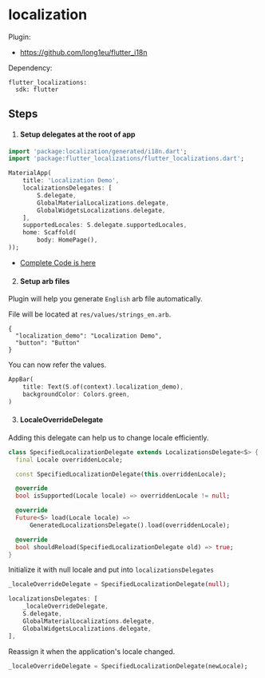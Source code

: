 # localization

Plugin: 

* https://github.com/long1eu/flutter_i18n

Dependency: 

```
flutter_localizations:
  sdk: flutter
```

## Steps

1. #### Setup delegates at the root of app

```dart
import 'package:localization/generated/i18n.dart';
import 'package:flutter_localizations/flutter_localizations.dart';
```

```dart
MaterialApp(
    title: 'Localization Demo',
    localizationsDelegates: [
        S.delegate,
        GlobalMaterialLocalizations.delegate,
        GlobalWidgetsLocalizations.delegate,
    ],
    supportedLocales: S.delegate.supportedLocales,
    home: Scaffold(
        body: HomePage(),
));
```

* [Complete Code is here](lib/main.dart)



2. #### Setup arb files

Plugin will help you generate `English` arb file automatically. 

File will be located at `res/values/strings_en.arb`.

```arb
{
  "localization_demo": "Localization Demo",
  "button": "Button"
}
```

You can now refer the values.

```dart
AppBar(
	title: Text(S.of(context).localization_demo),
	backgroundColor: Colors.green,
)
```



3. #### LocaleOverrideDelegate

Adding this delegate can help us to change locale efficiently.

```dart
class SpecifiedLocalizationDelegate extends LocalizationsDelegate<S> {
  final Locale overriddenLocale;

  const SpecifiedLocalizationDelegate(this.overriddenLocale);

  @override
  bool isSupported(Locale locale) => overriddenLocale != null;

  @override
  Future<S> load(Locale locale) =>
      GeneratedLocalizationsDelegate().load(overriddenLocale);

  @override
  bool shouldReload(SpecifiedLocalizationDelegate old) => true;
}
```



Initialize it with null locale and put into `localizationsDelegates`

```dart
_localeOverrideDelegate = SpecifiedLocalizationDelegate(null);

localizationsDelegates: [
	_localeOverrideDelegate,
	S.delegate,
	GlobalMaterialLocalizations.delegate,
	GlobalWidgetsLocalizations.delegate,
],
```



Reassign it when the application's locale changed.

```dart
_localeOverrideDelegate = SpecifiedLocalizationDelegate(newLocale);
```

